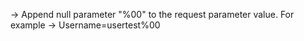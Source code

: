 -> Append null parameter "%00"  to the request parameter value. For example -> Username=usertest%00
